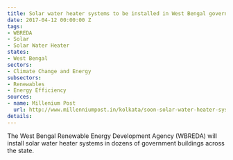 ```yaml
---
title: Solar water heater systems to be installed in West Bengal government buildings
date: 2017-04-12 00:00:00 Z
tags:
- WBREDA
- Solar
- Solar Water Heater
states:
- West Bengal
sectors:
- Climate Change and Energy
subsectors:
- Renewables
- Energy Efficiency
sources:
- name: Millenium Post
  url: http://www.millenniumpost.in/kolkata/soon-solar-water-heater-systems-in-89-buildings-235514
details: 
---
```


The West Bengal Renewable Energy Development Agency (WBREDA) will install solar water heater systems in dozens of government buildings across the state.
